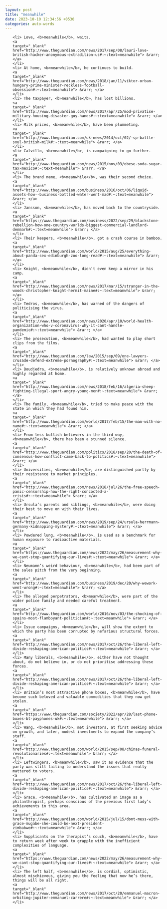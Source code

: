 ```yaml
---
layout: post
title: "meanwhile"
date: 2023-10-10 12:34:56 +0530
categories: auto-words
---
```

<ol>

    <li> Love, <b>meanwhile</b>, waits.
    <a 
    target="_blank" 
    href="http://www.theguardian.com/news/2017/sep/08/lauri-love-british-hacker-anonymous-extradition-us#:~:text=meanwhile"> &rarr; </a>
    </li>
    <li> At home, <b>meanwhile</b>, he continues to build.
    <a 
    target="_blank" 
    href="http://www.theguardian.com/news/2018/jan/11/viktor-orban-hungary-prime-minister-reckless-football-obsession#:~:text=meanwhile"> &rarr; </a>
    </li>
    <li> The taxpayer, <b>meanwhile</b>, has lost billions.
    <a 
    target="_blank" 
    href="http://www.theguardian.com/news/2017/apr/25/mod-privatise-military-housing-disaster-guy-hands#:~:text=meanwhile"> &rarr; </a>
    </li>
    <li> Milk prices, <b>meanwhile</b>, have been plummeting.
    <a 
    target="_blank" 
    href="http://www.theguardian.com/uk-news/2014/oct/02/-sp-battle-soul-british-milk#:~:text=meanwhile"> &rarr; </a>
    </li>
    <li> Calvillo, <b>meanwhile</b>, is campaigning to go further.
    <a 
    target="_blank" 
    href="http://www.theguardian.com/news/2015/nov/03/obese-soda-sugar-tax-mexico#:~:text=meanwhile"> &rarr; </a>
    </li>
    <li> The brand name, <b>meanwhile</b>, was their second choice.
    <a 
    target="_blank" 
    href="http://www.theguardian.com/business/2016/oct/06/liquid-assets-how--business-bottled-water-went-mad#:~:text=meanwhile"> &rarr; </a>
    </li>
    <li> Jansson, <b>meanwhile</b>, has moved back to the countryside.
    <a 
    target="_blank" 
    href="https://www.theguardian.com/business/2022/sep/29/blackstone-rebellion-how-one-country-worlds-biggest-commercial-landlord-denmark#:~:text=meanwhile"> &rarr; </a>
    </li>
    <li> Their keepers, <b>meanwhile</b>, got a crash course in bamboo.
    <a 
    target="_blank" 
    href="http://www.theguardian.com/world/2015/aug/25/everything-about-panda-sex-edinburgh-zoo-long-read#:~:text=meanwhile"> &rarr; </a>
    </li>
    <li> Knight, <b>meanwhile</b>, didn’t even keep a mirror in his camp.
    <a 
    target="_blank" 
    href="http://www.theguardian.com/news/2017/mar/15/stranger-in-the-woods-christopher-knight-hermit-maine#:~:text=meanwhile"> &rarr; </a>
    </li>
    <li> Tedros, <b>meanwhile</b>, has warned of the dangers of politicising the virus.
    <a 
    target="_blank" 
    href="http://www.theguardian.com/news/2020/apr/10/world-health-organization-who-v-coronavirus-why-it-cant-handle-pandemic#:~:text=meanwhile"> &rarr; </a>
    </li>
    <li> The prosecution, <b>meanwhile</b>, had wanted to play short clips from the films.
    <a 
    target="_blank" 
    href="http://www.theguardian.com/law/2015/sep/09/one-lawyers-crusade-defend-extreme-pornography#:~:text=meanwhile"> &rarr; </a>
    </li>
    <li> Boudjedra, <b>meanwhile</b>, is relatively unknown abroad and highly regarded at home.
    <a 
    target="_blank" 
    href="http://www.theguardian.com/news/2018/feb/16/algeria-sheep-fighting-illegal-sport-angry-young-men#:~:text=meanwhile"> &rarr; </a>
    </li>
    <li> The family, <b>meanwhile</b>, tried to make peace with the state in which they had found him.
    <a 
    target="_blank" 
    href="http://www.theguardian.com/world/2017/feb/15/the-man-with-no-name#:~:text=meanwhile"> &rarr; </a>
    </li>
    <li> From less bullish believers in the third way, <b>meanwhile</b>, there has been a stunned silence.
    <a 
    target="_blank" 
    href="http://www.theguardian.com/politics/2018/sep/20/the-death-of-consensus-how-conflict-came-back-to-politics#:~:text=meanwhile"> &rarr; </a>
    </li>
    <li> Universities, <b>meanwhile</b>, are distinguished partly by their resistance to market principles.
    <a 
    target="_blank" 
    href="http://www.theguardian.com/news/2018/jul/26/the-free-speech-panic-censorship-how-the-right-concocted-a-crisis#:~:text=meanwhile"> &rarr; </a>
    </li>
    <li> Ursula’s parents and siblings, <b>meanwhile</b>, were doing their best to move on with their lives.
    <a 
    target="_blank" 
    href="http://www.theguardian.com/news/2019/sep/24/ursula-herrmann-germany-kidnapping-mystery#:~:text=meanwhile"> &rarr; </a>
    </li>
    <li> Powdered lung, <b>meanwhile</b>, is used as a benchmark for human exposure to radioactive materials.
    <a 
    target="_blank" 
    href="https://www.theguardian.com/news/2022/may/26/measurement-why-we-cant-stop-quantifying-our-lives#:~:text=meanwhile"> &rarr; </a>
    </li>
    <li> Neumann’s weird behaviour, <b>meanwhile</b>, had been part of the sales pitch from the very beginning.
    <a 
    target="_blank" 
    href="http://www.theguardian.com/business/2019/dec/20/why-wework-went-wrong#:~:text=meanwhile"> &rarr; </a>
    </li>
    <li> The alleged perpetrators, <b>meanwhile</b>, were part of the wider police family and needed careful treatment.
    <a 
    target="_blank" 
    href="http://www.theguardian.com/world/2016/nov/03/the-shocking-of-spains-most-flamboyant-politician#:~:text=meanwhile"> &rarr; </a>
    </li>
    <li> Issue campaigns, <b>meanwhile</b>, will show the extent to which the party has been corrupted by nefarious structural forces.
    <a 
    target="_blank" 
    href="http://www.theguardian.com/news/2017/oct/26/the-liberal-left-divide-reshaping-american-politics#:~:text=meanwhile"> &rarr; </a>
    </li>
    <li> Many liberals, <b>meanwhile</b>, either have not thought about, do not believe in, or do not prioritise addressing these forces.
    <a 
    target="_blank" 
    href="http://www.theguardian.com/news/2017/oct/26/the-liberal-left-divide-reshaping-american-politics#:~:text=meanwhile"> &rarr; </a>
    </li>
    <li> Britain’s most attractive phone boxes, <b>meanwhile</b>, have become such beloved and valuable commodities that they now get stolen.
    <a 
    target="_blank" 
    href="https://www.theguardian.com/society/2022/apr/28/last-phone-boxes-bt-payphones-uk#:~:text=meanwhile"> &rarr; </a>
    </li>
    <li> Wang, <b>meanwhile</b>, met investors, at first seeking advice on growth, and later, modest investments to expand the company’s staff.
    <a 
    target="_blank" 
    href="http://www.theguardian.com/world/2015/sep/08/chinas-funeral-revolutionaries#:~:text=meanwhile"> &rarr; </a>
    </li>
    <li> Leftwingers, <b>meanwhile</b>, saw it as evidence that the party was still failing to understand the issues that really mattered to voters.
    <a 
    target="_blank" 
    href="http://www.theguardian.com/news/2017/oct/26/the-liberal-left-divide-reshaping-american-politics#:~:text=meanwhile"> &rarr; </a>
    </li>
    <li> Grace, <b>meanwhile</b>, has cultivated an image as a philanthropist, perhaps conscious of the previous first lady’s achievements in this area.
    <a 
    target="_blank" 
    href="http://www.theguardian.com/world/2015/jul/15/dont-mess-with-grace-mugabe-she-could-be-next-president-zimbabwe#:~:text=meanwhile"> &rarr; </a>
    </li>
    <li> Supplicants on the therapist’s couch, <b>meanwhile</b>, have to return week after week to grapple with the inefficient complexities of language.
    <a 
    target="_blank" 
    href="https://www.theguardian.com/news/2022/may/26/measurement-why-we-cant-stop-quantifying-our-lives#:~:text=meanwhile"> &rarr; </a>
    </li>
    <li> The left half, <b>meanwhile</b>, is cordial, optimistic, almost mischievous, giving you the feeling that now he’s there, things will be all right.
    <a 
    target="_blank" 
    href="http://www.theguardian.com/news/2017/oct/20/emmanuel-macron-orbiting-jupiter-emmanuel-carrere#:~:text=meanwhile"> &rarr; </a>
    </li>